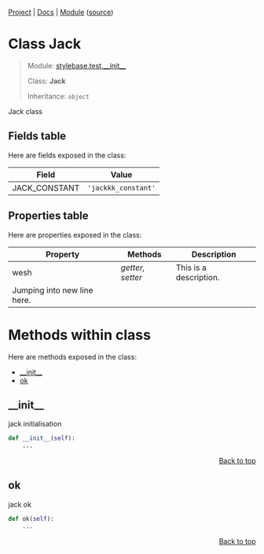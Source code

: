 [Project](https://github.com/pyrustic/stylebase#readme) | [Docs](https://github.com/pyrustic/stylebase/blob/master/docs/README.md) | [Module](https://github.com/pyrustic/stylebase/blob/master/docs/modules/stylebase/test/__init__/README.md) ([source](https://github.com/pyrustic/stylebase/blob/master/stylebase/test/__init__.py))

# Class Jack
> Module: [stylebase.test.\_\_init\_\_](https://github.com/pyrustic/stylebase/blob/master/docs/modules/stylebase/test/__init__/README.md)
>
> Class: **Jack**
>
> Inheritance: `object`

Jack class

## Fields table
Here are fields exposed in the class:

| Field | Value |
| --- | --- |
| JACK\_CONSTANT | `'jackkk_constant'` |

## Properties table
Here are properties exposed in the class:

| Property | Methods | Description |
| --- | --- | --- |
| wesh | _getter, setter_ | This is a description.
Jumping into new line here. |

# Methods within class
Here are methods exposed in the class:
- [\_\_init\_\_](#__init__)
- [ok](#ok)

## \_\_init\_\_
jack initialisation

```python
def __init__(self):
    ...
```

<p align="right"><a href="#class-jack">Back to top</a></p>

## ok
jack ok

```python
def ok(self):
    ...
```

<p align="right"><a href="#class-jack">Back to top</a></p>
